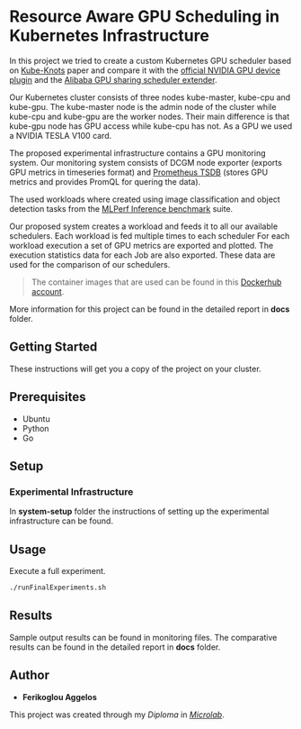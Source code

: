 # Resource Aware GPU Scheduling in Kubernetes Infrastructure

In this project we tried to create a custom Kubernetes GPU scheduler based on [Kube-Knots](docs/papers) paper and compare it with the [official NVIDIA GPU device plugin](https://kubernetes.io/docs/tasks/manage-gpus/scheduling-gpus/) and the [Alibaba GPU sharing scheduler extender](https://www.alibabacloud.com/blog/gpu-sharing-scheduler-extender-now-supports-fine-grained-kubernetes-clusters_594926).

Our Kubernetes cluster consists of three nodes kube-master, kube-cpu and kube-gpu. The kube-master node is the admin node of the cluster while kube-cpu and kube-gpu are the worker nodes. Their main difference is that kube-gpu node has GPU access while kube-cpu has not. As a GPU we used a NVIDIA TESLA V100 card. 

The proposed experimental infrastructure contains a GPU monitoring system. Our monitoring system consists of DCGM node exporter (exports GPU metrics in timeseries format) and [Prometheus TSDB](https://prometheus.io/) (stores GPU metrics and provides PromQL for quering the data).

The used workloads where created using image classification and object detection tasks from the [MLPerf Inference benchmark](https://mlperf.org/inference-overview/) suite.

Our proposed system creates a workload and feeds it to all our available schedulers. Each workload is fed multiple times to each scheduler For each workload execution
a set of GPU metrics are exported and plotted. The execution statistics data for each Job are also exported. These data are used for the comparison of our schedulers.

> The container images that are used can be found in this [Dockerhub account](https://hub.docker.com/search?q=aferikoglou&type=image).

More information for this project can be found in the detailed report in __docs__ folder. 

## Getting Started

These instructions will get you a copy of the project on your cluster.

## Prerequisites

* Ubuntu
* Python
* Go

## Setup

### Experimental Infrastructure

In __system-setup__ folder the instructions of setting up the experimental infrastructure can be found.

## Usage

Execute a full experiment.

```bash
./runFinalExperiments.sh
```

## Results

Sample output results can be found in monitoring files. The comparative results can be found in the detailed report in __docs__ folder.

## Author

* **Ferikoglou Aggelos**

This project was created through my *Diploma* in *[Microlab](https://microlab.ntua.gr/)*.

